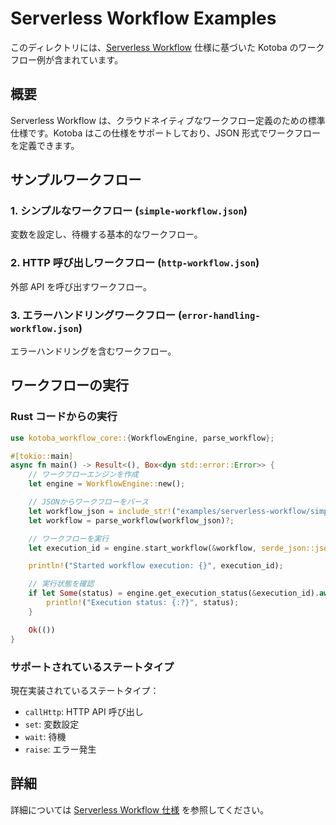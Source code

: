 # Serverless Workflow Examples

このディレクトリには、[Serverless Workflow](https://serverlessworkflow.io/) 仕様に基づいた Kotoba のワークフロー例が含まれています。

## 概要

Serverless Workflow は、クラウドネイティブなワークフロー定義のための標準仕様です。Kotoba はこの仕様をサポートしており、JSON 形式でワークフローを定義できます。

## サンプルワークフロー

### 1. シンプルなワークフロー (`simple-workflow.json`)

変数を設定し、待機する基本的なワークフロー。

### 2. HTTP 呼び出しワークフロー (`http-workflow.json`)

外部 API を呼び出すワークフロー。

### 3. エラーハンドリングワークフロー (`error-handling-workflow.json`)

エラーハンドリングを含むワークフロー。

## ワークフローの実行

### Rust コードからの実行

```rust
use kotoba_workflow_core::{WorkflowEngine, parse_workflow};

#[tokio::main]
async fn main() -> Result<(), Box<dyn std::error::Error>> {
    // ワークフローエンジンを作成
    let engine = WorkflowEngine::new();

    // JSONからワークフローをパース
    let workflow_json = include_str!("examples/serverless-workflow/simple-workflow.json");
    let workflow = parse_workflow(workflow_json)?;

    // ワークフローを実行
    let execution_id = engine.start_workflow(&workflow, serde_json::json!({})).await?;

    println!("Started workflow execution: {}", execution_id);

    // 実行状態を確認
    if let Some(status) = engine.get_execution_status(&execution_id).await? {
        println!("Execution status: {:?}", status);
    }

    Ok(())
}
```

### サポートされているステートタイプ

現在実装されているステートタイプ：

- `callHttp`: HTTP API 呼び出し
- `set`: 変数設定
- `wait`: 待機
- `raise`: エラー発生

## 詳細

詳細については [Serverless Workflow 仕様](https://serverlessworkflow.io/specification) を参照してください。